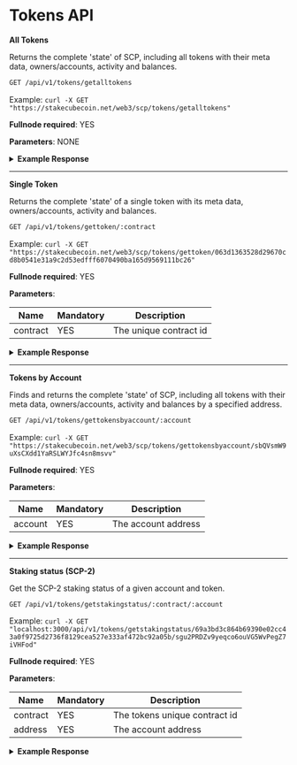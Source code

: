 # Tokens API

**All Tokens**

Returns the complete 'state' of SCP, including all tokens with their meta data, owners/accounts, activity and balances.

```bash
GET /api/v1/tokens/getalltokens
```

Example: `curl -X GET "https://stakecubecoin.net/web3/scp/tokens/getalltokens"`

**Fullnode required**: YES

**Parameters**: NONE

<details>
<summary><strong>Example Response</strong></summary>
<p>

```json
[
    {
        "version": 2,
        "contract": "063d1363528d29670cd8b0541e31a9c2d53edfff6070490ba165d9569111bc26",
        "name": "Moments",
        "ticker": "MMT",
        "maxSupply": 1000000000000000,
        "supply": 522113447567462,
        "creator": "sVJzD3nn4sFcadjZLXfo2UNMfTHqMd1B4W",
        "owners": [
            {
                "address": "sNVWSUa9tfNuPqeuUTjoUDo8tsbo355xej",
                "balance": 31615991124,
                "unclaimed_balance": 46880513,
                "lastTxBlock": 182409,
                "activity": [
                    {
                        "id": "104983ed44a50d2c02588f1a5a7640580760f03fe281c160fab00bc08e16962b",
                        "block": 178388,
                        "type": "received",
                        "amount": 25503850291
                    },
                    {
                        "id": "d4c4dc30d5f3eb5200205a6d1dfa4c31dddc2cbdc66aebe4cf140f8eccb2a010",
                        "block": 180286,
                        "type": "staked",
                        "amount": 34191380
                    },
                    {
                        "id": "4bd18b8a3a14185e82fb48808c7024601ff4c73046af9230f886c2fe21d86261",
                        "block": 180288,
                        "type": "sent",
                        "amount": 25538041671
                    },
                    ...
                ]
            }
        ],
        "inflation": 380000000,
        "minAge": 60
    },
    ...
]
```

</p>
</details>  

---

**Single Token**

Returns the complete 'state' of a single token with its meta data, owners/accounts, activity and balances.

```bash
GET /api/v1/tokens/gettoken/:contract
```

Example: `curl -X GET "https://stakecubecoin.net/web3/scp/tokens/gettoken/063d1363528d29670cd8b0541e31a9c2d53edfff6070490ba165d9569111bc26"`

**Fullnode required**: YES

**Parameters**:

| Name | Mandatory | Description |
|---------|---------|---------|
| contract | YES | The unique contract id |

<details>
<summary><strong>Example Response</strong></summary>
<p>

```json
{
    "version": 2,
    "contract": "063d1363528d29670cd8b0541e31a9c2d53edfff6070490ba165d9569111bc26",
    "name": "Moments",
    "ticker": "MMT",
    "maxSupply": 1000000000000000,
    "supply": 522113447567462,
    "creator": "sVJzD3nn4sFcadjZLXfo2UNMfTHqMd1B4W",
    "owners": [
        {
            "address": "sNVWSUa9tfNuPqeuUTjoUDo8tsbo355xej",
            "balance": 31615991124,
            "unclaimed_balance": 46880513,
            "lastTxBlock": 182409,
            "activity": [
                {
                    "id": "104983ed44a50d2c02588f1a5a7640580760f03fe281c160fab00bc08e16962b",
                    "block": 178388,
                    "type": "received",
                    "amount": 25503850291
                },
                {
                    "id": "d4c4dc30d5f3eb5200205a6d1dfa4c31dddc2cbdc66aebe4cf140f8eccb2a010",
                    "block": 180286,
                    "type": "staked",
                    "amount": 34191380
                },
                {
                    "id": "4bd18b8a3a14185e82fb48808c7024601ff4c73046af9230f886c2fe21d86261",
                    "block": 180288,
                    "type": "sent",
                    "amount": 25538041671
                },
                ...
            ]
        }
    ],
    "inflation": 380000000,
    "minAge": 60
}
```

</p>
</details>  

---

**Tokens by Account**

Finds and returns the complete 'state' of SCP, including all tokens with their meta data, owners/accounts, activity and balances by a specified address.

```bash
GET /api/v1/tokens/gettokensbyaccount/:account
```

Example: `curl -X GET "https://stakecubecoin.net/web3/scp/tokens/gettokensbyaccount/sbQVsmW9uXsCXdd1YaRSLWYJfc4sn8msvv"`

**Fullnode required**: YES

**Parameters**:

| Name | Mandatory | Description |
|---------|---------|---------|
| account | YES | The account address |

<details>
<summary><strong>Example Response</strong></summary>
<p>

```json
[
    {
        "token": {
            "version": 2,
            "contract": "69a3bd3c864b69390e02cc43a0f9725d2736f8129cea527e333af472bc92a05b",
            "name": "SCP-Faucet",
            "ticker": "TEST",
            "maxSupply": 5000000000000000,
            "supply": 52652787702025,
            "creator": "sY2NPdY7TSpmH3Es1Ao4cB8mB9odbT1S2g",
            "inflation": 500000000,
            "minAge": 2
        },
        "account": {
            "address": "sbQVsmW9uXsCXdd1YaRSLWYJfc4sn8msvv",
            "balance": 10022551565686,
            "unclaimed_balance": 932696376542,
            "lastTxBlock": 174704,
            "activity": [
                {
                    "id": "bbe9c893d2873f168beae6b13b2ce312ddacaea4bf79ec1bce5f058238ae777f",
                    "block": 174704,
                    "type": "received",
                    "amount": 10000000000000
                },
                {
                    "id": "a51269b6dd7a75dc7dc7ac63b98dead476c7c422f68906df6df9ec3721a35a35",
                    "block": 174905,
                    "type": "staked",
                    "amount": 19679146218
                },
                {
                    "id": "358dc2ca2ac7e1331d953868b3d1a9de07a4ab881e67d6f1facf73a70152a8fb",
                    "block": 174930,
                    "type": "staked",
                    "amount": 2476156000
                },
                {
                    "id": "32660d6f9ca16b9b003ca49c4965b5b59a55f39b0db41ad15d45cacb43b71b89",
                    "block": 174934,
                    "type": "staked",
                    "amount": 396263468
                }
            ]
        }
	},
    ...
]
```

</p>
</details>

---

**Staking status (SCP-2)**

Get the SCP-2 staking status of a given account and token.

```bash
GET /api/v1/tokens/getstakingstatus/:contract/:account
```

Example: `curl -X GET "localhost:3000/api/v1/tokens/getstakingstatus/69a3bd3c864b69390e02cc43a0f9725d2736f8129cea527e333af472bc92a05b/sgu2PRDZv9yeqco6ouVG5WvPegZ7iVHFod"`

**Fullnode required**: YES

**Parameters**:

| Name | Mandatory | Description |
|---------|---------|---------|
| contract | YES | The tokens unique contract id |
| address | YES | The account address |

<details>
<summary><strong>Example Response</strong></summary>
<p>

```json
{
    "enabled": true,
    "age": 11,
    "unclaimed_rewards": 18995484,
    "weight": 0.018995484582832304,
    "note": "currently staking 10,001.665 TEST with an age of 11 blocks, with 0.19 TEST in unclaimed stake rewards"
}
```

</p>
</details>